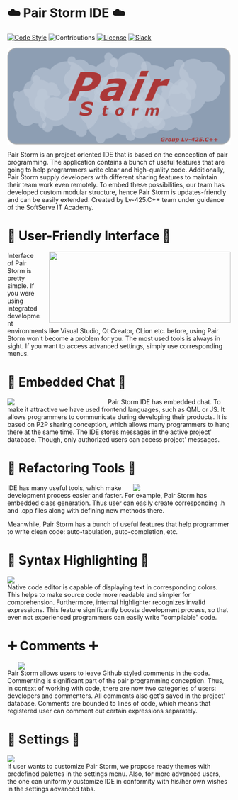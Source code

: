 

:cloud: Pair Storm IDE :cloud:
==============================

[![Code Style](https://img.shields.io/badge/Code%20Style-Qt%20Coding%20Style-green)](https://wiki.qt.io/Qt_Coding_Style) 
![Contributions](https://img.shields.io/badge/Contributions-Welcome-brightgreen)
[![License](https://img.shields.io/badge/License-MIT-lightgrey)](/LICENSE) 
[![Slack](https://img.shields.io/badge/Slack-Join-red)](http://cppteamsoftserve.slack.com/)


<img src="src/img/SPLASHSCREEN.png" alt="PairStorm" align="center">

Pair Storm is an project oriented IDE that is based on the conception of pair programming. The application contains a bunch of useful features that are going to help programmers write clear and high-quality code. Additionally, Pair Storm supply developers with different sharing features to maintain their team work even remotely. To embed these possibilities, our team has developed custom modular structure, hence Pair Storm is updates-friendly and can be easily extended. Created by Lv-425.C++ team under guidance of the SoftServe IT Academy. 

:two_men_holding_hands: User-Friendly Interface :two_men_holding_hands:
======================================================================
<img align="right" height=160 width=410 style="margin-left: 20px" src="https://user-images.githubusercontent.com/52821952/64379078-d01ec680-d036-11e9-8f44-14010ae4b005.png">
Interface of Pair Storm is pretty simple. If you were using integrated development environments like Visual Studio, Qt Creator, CLion etc. before, using Pair Storm won't become a problem for you. The most used tools is always in sight. If you want to access advanced settings, simply use corresponding menus.
 
:speech_balloon: Embedded Chat :speech_balloon:
===============================================
<img align="left" width=207 style="margin-right: 20px" src="https://user-images.githubusercontent.com/52821952/64411882-dcd30700-d096-11e9-9460-9deff5e4c14c.png">
Pair Storm IDE has embedded chat. To make it attractive we have used frontend languages, such as QML or JS. It allows programmers to communicate during developing their products. It is based on P2P sharing conception, which allows many programmers to hang there at the same time. The IDE stores messages in the active project' database. Though, only authorized users can access project' messages.

:hammer: Refactoring Tools :hammer:
===================================
<img align="right" width=220 style="margin-left: 20px" src="https://user-images.githubusercontent.com/52821952/64385117-dc0e8680-d03e-11e9-993a-bc40d504a335.png">
IDE has many useful tools, which make development process easier and faster. For example, Pair Storm has embedded class generation. Thus user can easily create corresponding .h and .cpp files along with defining new methods there. 

Meanwhile, Pair Storm has a bunch of useful features that help programmer to write clean code: auto-tabulation, auto-completion, etc.

:high_brightness: Syntax Highlighting :high_brightness:
=======================================================
<img align="left" width=500 style="margin-right: 20px" src="https://user-images.githubusercontent.com/52821952/64383380-70c4b480-d03e-11e9-8eed-fe0789acc060.png">
Native code editor is capable of displaying text in corresponding colors. This helps to make source code more readable and simpler for comprehension. Furthermore, internal highlighter recognizes invalid expressions. This feature significantly boosts development process, so that even not experienced programmers can easily write "compilable" code.


:heavy_plus_sign: Comments :heavy_plus_sign:
============================================
<img align="right" width=480 style="margin-left: 20px" src="https://user-images.githubusercontent.com/52821952/64407659-8e6d3a80-d08d-11e9-94df-462c6e6eda4c.png">
Pair Storm allows users to leave Github styled comments in the code. Commenting is significant part of the pair programming conception. Thus, in context of working with code, there are now two categories of users: developers and commenters. All comments also get's saved in the project' database. Comments are bounded to lines of code, which means that registered user can comment out certain expressions separately.

:wrench: Settings :wrench:
==========================
<img align="left" width=500 style="margin-right: 20px" src="https://user-images.githubusercontent.com/52821952/64408625-e3aa4b80-d08f-11e9-89f2-3d5e8d0a0bd4.png">
If user wants to customize Pair Storm, we propose ready themes with predefined palettes in the settings menu. Also, for more advanced users, the one can uniformly customize IDE in conformity with his/her own wishes in the settings advanced tabs.

